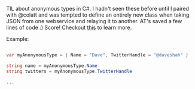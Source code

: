 TIL about anonymous types in C#. I hadn't seen these before until I paired with @colatt and was tempted to define an entirely new class when taking JSON from one webservice and relaying it to another. AT's saved a few lines of code :) Score! Checkout [this](https://msdn.microsoft.com/en-us/library/bb397696.aspx) to learn more.

Example:
```C#

var myAnonymousType = { Name = "Dave", TwitterHandle = "@daveshah" }

string name = myAnonymousType.Name
string twitters = myAnonymousType.TwitterHandle

...

```

